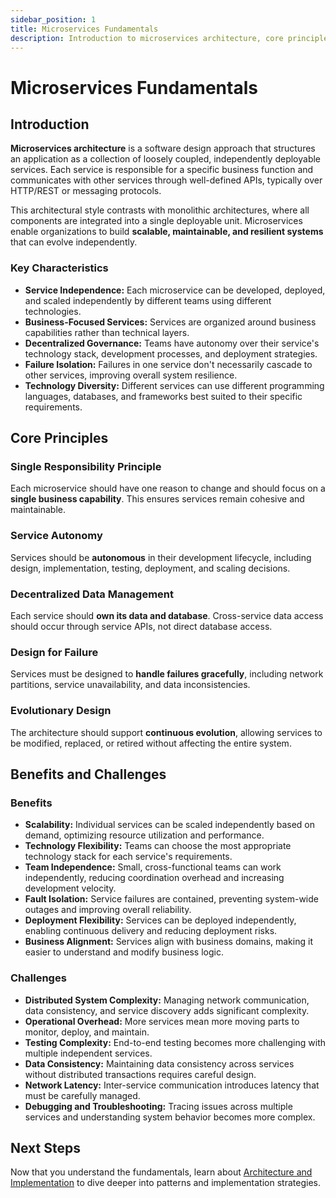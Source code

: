 ```yaml
---
sidebar_position: 1
title: Microservices Fundamentals
description: Introduction to microservices architecture, core principles, and key benefits and challenges
---
```


# Microservices Fundamentals

## Introduction

**Microservices architecture** is a software design approach that structures an application as a collection of loosely coupled, independently deployable services. Each service is responsible for a specific business function and communicates with other services through well-defined APIs, typically over HTTP/REST or messaging protocols.

This architectural style contrasts with monolithic architectures, where all components are integrated into a single deployable unit. Microservices enable organizations to build **scalable, maintainable, and resilient systems** that can evolve independently.

### Key Characteristics

* **Service Independence:** Each microservice can be developed, deployed, and scaled independently by different teams using different technologies.
* **Business-Focused Services:** Services are organized around business capabilities rather than technical layers.
* **Decentralized Governance:** Teams have autonomy over their service's technology stack, development processes, and deployment strategies.
* **Failure Isolation:** Failures in one service don't necessarily cascade to other services, improving overall system resilience.
* **Technology Diversity:** Different services can use different programming languages, databases, and frameworks best suited to their specific requirements.

## Core Principles

### Single Responsibility Principle

Each microservice should have one reason to change and should focus on a **single business capability**. This ensures services remain cohesive and maintainable.

### Service Autonomy

Services should be **autonomous** in their development lifecycle, including design, implementation, testing, deployment, and scaling decisions.

### Decentralized Data Management

Each service should **own its data and database**. Cross-service data access should occur through service APIs, not direct database access.

### Design for Failure

Services must be designed to **handle failures gracefully**, including network partitions, service unavailability, and data inconsistencies.

### Evolutionary Design

The architecture should support **continuous evolution**, allowing services to be modified, replaced, or retired without affecting the entire system.

## Benefits and Challenges

### Benefits

* **Scalability:** Individual services can be scaled independently based on demand, optimizing resource utilization and performance.
* **Technology Flexibility:** Teams can choose the most appropriate technology stack for each service's requirements.
* **Team Independence:** Small, cross-functional teams can work independently, reducing coordination overhead and increasing development velocity.
* **Fault Isolation:** Service failures are contained, preventing system-wide outages and improving overall reliability.
* **Deployment Flexibility:** Services can be deployed independently, enabling continuous delivery and reducing deployment risks.
* **Business Alignment:** Services align with business domains, making it easier to understand and modify business logic.

### Challenges

* **Distributed System Complexity:** Managing network communication, data consistency, and service discovery adds significant complexity.
* **Operational Overhead:** More services mean more moving parts to monitor, deploy, and maintain.
* **Testing Complexity:** End-to-end testing becomes more challenging with multiple independent services.
* **Data Consistency:** Maintaining data consistency across services without distributed transactions requires careful design.
* **Network Latency:** Inter-service communication introduces latency that must be carefully managed.
* **Debugging and Troubleshooting:** Tracing issues across multiple services and understanding system behavior becomes more complex.

## Next Steps

Now that you understand the fundamentals, learn about [Architecture and Implementation](./architecture-implementation) to dive deeper into patterns and implementation strategies.